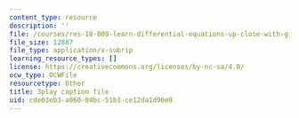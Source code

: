 ```yaml
---
content_type: resource
description: ''
file: /courses/res-18-009-learn-differential-equations-up-close-with-gilbert-strang-and-cleve-moler-fall-2015/cde03eb3a06004bc51b3ce12da1d96e0_NNhVVk244ZA.srt
file_size: 12887
file_type: application/x-subrip
learning_resource_types: []
license: https://creativecommons.org/licenses/by-nc-sa/4.0/
ocw_type: OCWFile
resourcetype: Other
title: 3play caption file
uid: cde03eb3-a060-04bc-51b3-ce12da1d96e0
---
```

